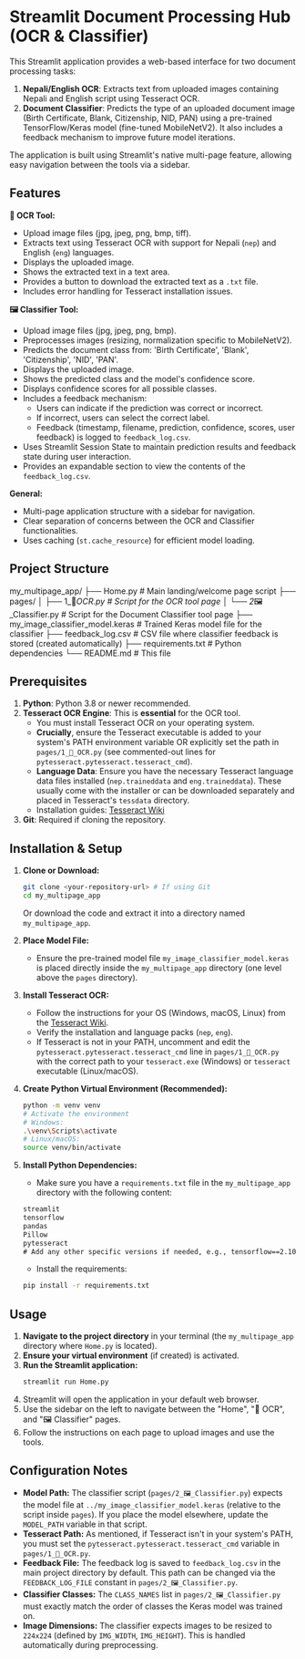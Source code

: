 # Streamlit Document Processing Hub (OCR & Classifier)

This Streamlit application provides a web-based interface for two document processing tasks:
1.  **Nepali/English OCR**: Extracts text from uploaded images containing Nepali and English script using Tesseract OCR.
2.  **Document Classifier**: Predicts the type of an uploaded document image (Birth Certificate, Blank, Citizenship, NID, PAN) using a pre-trained TensorFlow/Keras model (fine-tuned MobileNetV2). It also includes a feedback mechanism to improve future model iterations.

The application is built using Streamlit's native multi-page feature, allowing easy navigation between the tools via a sidebar.

## Features

**📄 OCR Tool:**
*   Upload image files (jpg, jpeg, png, bmp, tiff).
*   Extracts text using Tesseract OCR with support for Nepali (`nep`) and English (`eng`) languages.
*   Displays the uploaded image.
*   Shows the extracted text in a text area.
*   Provides a button to download the extracted text as a `.txt` file.
*   Includes error handling for Tesseract installation issues.

**🖼️ Classifier Tool:**
*   Upload image files (jpg, jpeg, png, bmp).
*   Preprocesses images (resizing, normalization specific to MobileNetV2).
*   Predicts the document class from: 'Birth Certificate', 'Blank', 'Citizenship', 'NID', 'PAN'.
*   Displays the uploaded image.
*   Shows the predicted class and the model's confidence score.
*   Displays confidence scores for all possible classes.
*   Includes a feedback mechanism:
    *   Users can indicate if the prediction was correct or incorrect.
    *   If incorrect, users can select the correct label.
    *   Feedback (timestamp, filename, prediction, confidence, scores, user feedback) is logged to `feedback_log.csv`.
*   Uses Streamlit Session State to maintain prediction results and feedback state during user interaction.
*   Provides an expandable section to view the contents of the `feedback_log.csv`.

**General:**
*   Multi-page application structure with a sidebar for navigation.
*   Clear separation of concerns between the OCR and Classifier functionalities.
*   Uses caching (`st.cache_resource`) for efficient model loading.

## Project Structure
my_multipage_app/
├── Home.py # Main landing/welcome page script
├── pages/
│ ├── 1_📄_OCR.py # Script for the OCR tool page
│ └── 2_🖼️_Classifier.py # Script for the Document Classifier tool page
├── my_image_classifier_model.keras # Trained Keras model file for the classifier
├── feedback_log.csv # CSV file where classifier feedback is stored (created automatically)
├── requirements.txt # Python dependencies
└── README.md # This file

## Prerequisites

1.  **Python**: Python 3.8 or newer recommended.
2.  **Tesseract OCR Engine**: This is **essential** for the OCR tool.
    *   You must install Tesseract OCR on your operating system.
    *   **Crucially**, ensure the Tesseract executable is added to your system's PATH environment variable OR explicitly set the path in `pages/1_📄_OCR.py` (see commented-out lines for `pytesseract.pytesseract.tesseract_cmd`).
    *   **Language Data**: Ensure you have the necessary Tesseract language data files installed (`nep.traineddata` and `eng.traineddata`). These usually come with the installer or can be downloaded separately and placed in Tesseract's `tessdata` directory.
    *   Installation guides: [Tesseract Wiki](https://github.com/tesseract-ocr/tesseract/wiki)
3.  **Git**: Required if cloning the repository.

## Installation & Setup

1.  **Clone or Download:**
    ```bash
    git clone <your-repository-url> # If using Git
    cd my_multipage_app
    ```
    Or download the code and extract it into a directory named `my_multipage_app`.

2.  **Place Model File:**
    *   Ensure the pre-trained model file `my_image_classifier_model.keras` is placed directly inside the `my_multipage_app` directory (one level above the `pages` directory).

3.  **Install Tesseract OCR:**
    *   Follow the instructions for your OS (Windows, macOS, Linux) from the [Tesseract Wiki](https://github.com/tesseract-ocr/tesseract/wiki).
    *   Verify the installation and language packs (`nep`, `eng`).
    *   If Tesseract is not in your PATH, uncomment and edit the `pytesseract.pytesseract.tesseract_cmd` line in `pages/1_📄_OCR.py` with the correct path to your `tesseract.exe` (Windows) or `tesseract` executable (Linux/macOS).

4.  **Create Python Virtual Environment (Recommended):**
    ```bash
    python -m venv venv
    # Activate the environment
    # Windows:
    .\venv\Scripts\activate
    # Linux/macOS:
    source venv/bin/activate
    ```

5.  **Install Python Dependencies:**
    *   Make sure you have a `requirements.txt` file in the `my_multipage_app` directory with the following content:
      ```txt
      streamlit
      tensorflow
      pandas
      Pillow
      pytesseract
      # Add any other specific versions if needed, e.g., tensorflow==2.10.0
      ```
    *   Install the requirements:
      ```bash
      pip install -r requirements.txt
      ```

## Usage

1.  **Navigate to the project directory** in your terminal (the `my_multipage_app` directory where `Home.py` is located).
2.  **Ensure your virtual environment** (if created) is activated.
3.  **Run the Streamlit application:**
    ```bash
    streamlit run Home.py
    ```
4.  Streamlit will open the application in your default web browser.
5.  Use the sidebar on the left to navigate between the "Home", "📄 OCR", and "🖼️ Classifier" pages.
6.  Follow the instructions on each page to upload images and use the tools.

## Configuration Notes

*   **Model Path:** The classifier script (`pages/2_🖼️_Classifier.py`) expects the model file at `../my_image_classifier_model.keras` (relative to the script inside `pages`). If you place the model elsewhere, update the `MODEL_PATH` variable in that script.
*   **Tesseract Path:** As mentioned, if Tesseract isn't in your system's PATH, you must set the `pytesseract.pytesseract.tesseract_cmd` variable in `pages/1_📄_OCR.py`.
*   **Feedback File:** The feedback log is saved to `feedback_log.csv` in the main project directory by default. This path can be changed via the `FEEDBACK_LOG_FILE` constant in `pages/2_🖼️_Classifier.py`.
*   **Classifier Classes:** The `CLASS_NAMES` list in `pages/2_🖼️_Classifier.py` must exactly match the order of classes the Keras model was trained on.
*   **Image Dimensions:** The classifier expects images to be resized to `224x224` (defined by `IMG_WIDTH`, `IMG_HEIGHT`). This is handled automatically during preprocessing.
